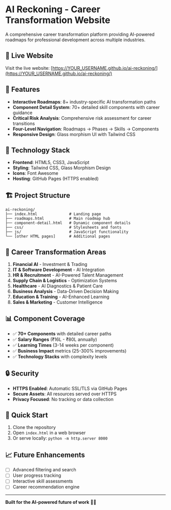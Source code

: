 # AI Reckoning - Career Transformation Website

A comprehensive career transformation platform providing AI-powered roadmaps for professional development across multiple industries.

## 🚀 Live Website

Visit the live website: [https://YOUR_USERNAME.github.io/ai-reckoning/](https://YOUR_USERNAME.github.io/ai-reckoning/)

## 🎯 Features

- **Interactive Roadmaps**: 8+ industry-specific AI transformation paths
- **Component Detail System**: 70+ detailed skill components with career guidance
- **Critical Risk Analysis**: Comprehensive risk assessment for career transitions
- **Four-Level Navigation**: Roadmaps → Phases → Skills → Components
- **Responsive Design**: Glass morphism UI with Tailwind CSS

## 🔧 Technology Stack

- **Frontend**: HTML5, CSS3, JavaScript
- **Styling**: Tailwind CSS, Glass Morphism Design
- **Icons**: Font Awesome
- **Hosting**: GitHub Pages (HTTPS enabled)

## 🏗️ Project Structure

```
ai-reckoning/
├── index.html              # Landing page
├── roadmaps.html           # Main roadmap hub
├── component-detail.html   # Dynamic component details
├── css/                    # Stylesheets and fonts
├── js/                     # JavaScript functionality
└── [other HTML pages]      # Additional pages
```

## 🌟 Career Transformation Areas

1. **Financial AI** - Investment & Trading
2. **IT & Software Development** - AI Integration
3. **HR & Recruitment** - AI-Powered Talent Management
4. **Supply Chain & Logistics** - Optimization Systems
5. **Healthcare** - AI Diagnostics & Patient Care
6. **Business Analysis** - Data-Driven Decision Making
7. **Education & Training** - AI-Enhanced Learning
8. **Sales & Marketing** - Customer Intelligence

## 📊 Component Coverage

- ✅ **70+ Components** with detailed career paths
- ✅ **Salary Ranges** (₹16L - ₹80L annually)
- ✅ **Learning Times** (3-14 weeks per component)
- ✅ **Business Impact** metrics (25-300% improvements)
- ✅ **Technology Stacks** with complexity levels

## 🔒 Security

- **HTTPS Enabled**: Automatic SSL/TLS via GitHub Pages
- **Secure Assets**: All resources served over HTTPS
- **Privacy Focused**: No tracking or data collection

## 🚀 Quick Start

1. Clone the repository
2. Open `index.html` in a web browser
3. Or serve locally: `python -m http.server 8000`

## 📈 Future Enhancements

- [ ] Advanced filtering and search
- [ ] User progress tracking
- [ ] Interactive skill assessments
- [ ] Career recommendation engine

---

**Built for the AI-powered future of work** 🤖✨
